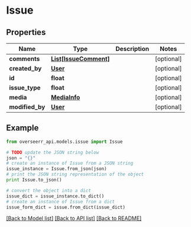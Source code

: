 # Issue


## Properties
Name | Type | Description | Notes
------------ | ------------- | ------------- | -------------
**comments** | [**List[IssueComment]**](IssueComment.md) |  | [optional] 
**created_by** | [**User**](User.md) |  | [optional] 
**id** | **float** |  | [optional] 
**issue_type** | **float** |  | [optional] 
**media** | [**MediaInfo**](MediaInfo.md) |  | [optional] 
**modified_by** | [**User**](User.md) |  | [optional] 

## Example

```python
from overseerr_api.models.issue import Issue

# TODO update the JSON string below
json = "{}"
# create an instance of Issue from a JSON string
issue_instance = Issue.from_json(json)
# print the JSON string representation of the object
print Issue.to_json()

# convert the object into a dict
issue_dict = issue_instance.to_dict()
# create an instance of Issue from a dict
issue_form_dict = issue.from_dict(issue_dict)
```
[[Back to Model list]](../README.md#documentation-for-models) [[Back to API list]](../README.md#documentation-for-api-endpoints) [[Back to README]](../README.md)


